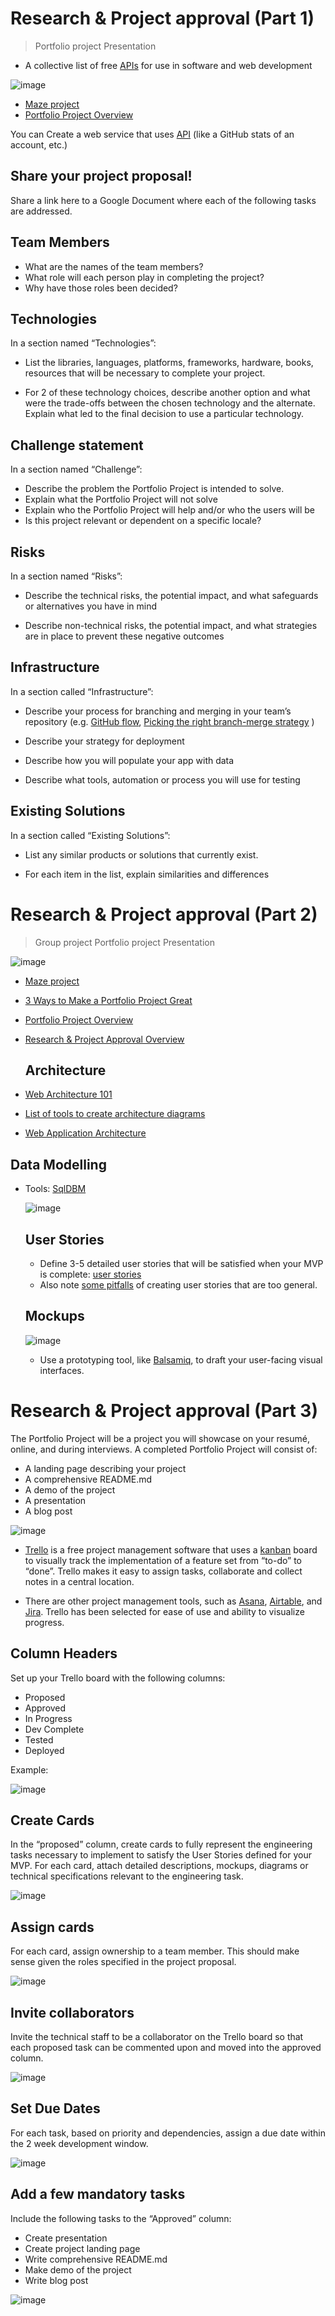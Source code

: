 # Research & Project approval (Part 1)

> Portfolio project
> Presentation

* A collective list of free [APIs](https://intranet.alxswe.com/rltoken/P5Ri2TnqqPOzWdRZEE1mEQ) for use in software and web development

![image](https://github.com/RichardMiruka/alx-system_engineering-devops/assets/105627752/3cb9e7be-4519-4e3c-89e1-41ce1652c41e)

* [Maze project](https://intranet.alxswe.com/concepts/133)
* [Portfolio Project Overview](https://intranet.alxswe.com/concepts/137)

You can Create a web service that uses [API](https://intranet.alxswe.com/rltoken/P5Ri2TnqqPOzWdRZEE1mEQ) (like a GitHub stats of an account, etc.)

##  Share your project proposal!

Share a link here to a Google Document where each of the following tasks are addressed.

##  Team Members

- What are the names of the team members?
- What role will each person play in completing the project?
-  Why have those roles been decided?

## Technologies
In a section named “Technologies”:

- List the libraries, languages, platforms, frameworks, hardware, books, resources that will be necessary to complete your project.
  
- For 2 of these technology choices, describe another option and what were the trade-offs between the chosen technology and the alternate. Explain what led to the final decision to use a particular technology.

##  Challenge statement

In a section named “Challenge”:

- Describe the problem the Portfolio Project is intended to solve.
- Explain what the Portfolio Project will not solve
- Explain who the Portfolio Project will help and/or who the users will be
- Is this project relevant or dependent on a specific locale?

## Risks

In a section named “Risks”:

- Describe the technical risks, the potential impact, and what safeguards or alternatives you have in mind
  
- Describe non-technical risks, the potential impact, and what strategies are in place to prevent these negative outcomes

## Infrastructure

In a section called “Infrastructure”:

- Describe your process for branching and merging in your team’s repository (e.g. [GitHub flow](https://intranet.alxswe.com/rltoken/bQTzmtjVW4bSNUbo_WUj4g), [Picking the right branch-merge strategy](https://intranet.alxswe.com/rltoken/PH2jTmX2-3ye1iYY8Dbapw) )
  
- Describe your strategy for deployment
  
- Describe how you will populate your app with data
  
- Describe what tools, automation or process you will use for testing

##  Existing Solutions

In a section called “Existing Solutions”:

- List any similar products or solutions that currently exist.

- For each item in the list, explain similarities and differences

# Research & Project approval (Part 2)

> Group project
> Portfolio project
> Presentation

![image](https://github.com/RichardMiruka/alx-system_engineering-devops/assets/105627752/82cb0afa-3c57-4a8f-9199-aea5510c1278)

* [Maze project](https://intranet.alxswe.com/concepts/133)
* [3 Ways to Make a Portfolio Project Great](https://intranet.alxswe.com/concepts/135)
* [Portfolio Project Overview](https://intranet.alxswe.com/concepts/137)
* [Research & Project Approval Overview](https://intranet.alxswe.com/concepts/138)

  ##  Architecture

* [Web Architecture 101](https://intranet.alxswe.com/rltoken/-jOY1yTSoVvysinRHQPrwQ)
* [List of tools to create architecture diagrams](https://intranet.alxswe.com/rltoken/kId2ReF-SoHUZyFEoC9zaA)
* [Web Application Architecture](https://intranet.alxswe.com/rltoken/TmbJuwX1d6XsSd2Ppr6pSg)

## Data Modelling

* Tools: [SqlDBM](https://intranet.alxswe.com/rltoken/6NDhFhDLlvGnO5IQPjNxsA)

  ![image](https://github.com/RichardMiruka/alx-system_engineering-devops/assets/105627752/2ee117f3-d660-4cb1-8f21-60b93363b062)

  ## User Stories

  * Define 3-5 detailed user stories that will be satisfied when your MVP is complete: [user stories](https://intranet.alxswe.com/rltoken/MP_p24nJnvQxErkP0IpZtA)
  *  Also note [some pitfalls](https://intranet.alxswe.com/rltoken/FLr9JQQFgm0zz3ZEfqKCwA) of creating user stories that are too general.
 
  ## Mockups

  ![image](https://github.com/RichardMiruka/alx-system_engineering-devops/assets/105627752/775c7001-85dc-499f-8eef-961c7b4b6c28)

  * Use a prototyping tool, like [Balsamiq](https://intranet.alxswe.com/rltoken/gr0KAmc8Pgs7IMawbJtlIQ), to draft your user-facing visual interfaces.

# Research & Project approval (Part 3)

The Portfolio Project will be a project you will showcase on your resumé, online, and during interviews. A completed Portfolio Project will consist of:

* A landing page describing your project
* A comprehensive README.md
* A demo of the project
* A presentation
* A blog post

![image](https://github.com/RichardMiruka/alx-system_engineering-devops/assets/105627752/3cb9e7be-4519-4e3c-89e1-41ce1652c41e)

- [Trello](https://intranet.alxswe.com/rltoken/nHPXY_uuCJ8h-diK1DoyJw) is a free project management software that uses a [kanban](https://intranet.alxswe.com/rltoken/WBoV3Vg98rcrkt2AIa524w) board to visually track the implementation of a feature set from “to-do” to “done”. Trello makes it easy to assign tasks, collaborate and collect notes in a central location.

- There are other project management tools, such as [Asana](https://intranet.alxswe.com/rltoken/H9I1VYSF8kdMXVuo9d9iPQ), [Airtable](https://intranet.alxswe.com/rltoken/Q8gCI02YehO3Z_vWdDvllg), and [Jira](https://intranet.alxswe.com/rltoken/Vx-2zvCZYFhArPb1v4X7aQ). Trello has been selected for ease of use and ability to visualize progress.

## Column Headers

Set up your Trello board with the following columns:

* Proposed
* Approved
* In Progress
* Dev Complete
* Tested
* Deployed

Example:

![image](https://github.com/RichardMiruka/alx-system_engineering-devops/assets/105627752/45e2217d-8bd8-4a46-b47c-7606c0389a15)

## Create Cards

In the “proposed” column, create cards to fully represent the engineering tasks necessary to implement to satisfy the User Stories defined for your MVP. For each card, attach detailed descriptions, mockups, diagrams or technical specifications relevant to the engineering task.

![image](https://github.com/RichardMiruka/alx-system_engineering-devops/assets/105627752/ad5d8d10-815c-4dc3-8a89-348f74d91594)

##  Assign cards 

For each card, assign ownership to a team member. This should make sense given the roles specified in the project proposal.

![image](https://github.com/RichardMiruka/alx-system_engineering-devops/assets/105627752/8b61e679-fc6d-4539-be93-15d23e428605)

## Invite collaborators

Invite the technical staff to be a collaborator on the Trello board so that each proposed task can be commented upon and moved into the approved column.

![image](https://github.com/RichardMiruka/alx-system_engineering-devops/assets/105627752/cc258cf8-5ab5-4b7b-9239-a4e189e850cf)

## Set Due Dates

For each task, based on priority and dependencies, assign a due date within the 2 week development window.

![image](https://github.com/RichardMiruka/alx-system_engineering-devops/assets/105627752/0780c57b-4624-479f-a06b-2808ebfdd98d)

## Add a few mandatory tasks

Include the following tasks to the “Approved” column:

- Create presentation
- Create project landing page
- Write comprehensive README.md
- Make demo of the project
- Write blog post

![image](https://github.com/RichardMiruka/alx-system_engineering-devops/assets/105627752/d46e9806-5870-4913-8fd1-04e52dd75278)



